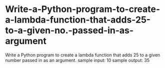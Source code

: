 # Write-a-Python-program-to-create-a-lambda-function-that-adds-25-to-a-given-no.-passed-in-as-argument
Write a Python program to create a lambda function that adds 25 to a given number passed in as an argument.    sample input: 10  sample output: 35

